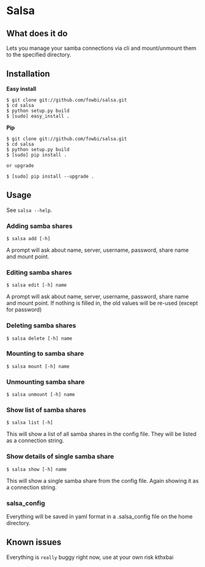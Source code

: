Salsa
=====

## What does it do

Lets you manage your samba connections via cli and mount/unmount them to the
specified directory.

## Installation

__Easy install__

    $ git clone git://github.com/fowbi/salsa.git
    $ cd salsa
    $ python setup.py build
    $ [sudo] easy_install .

__Pip__

    $ git clone git://github.com/fowbi/salsa.git
    $ cd salsa
    $ python setup.py build
    $ [sudo] pip install .

    or upgrade

    $ [sudo] pip install --upgrade .

## Usage

See `salsa --help`.

### Adding samba shares

    $ salsa add [-h]

A prompt will ask about name, server, username, password, share name and mount
point.
    
### Editing samba shares

    $ salsa edit [-h] name

A prompt will ask about name, server, username, password, share name and
mount point. If nothing is filled in, the old values will be re-used (except
for password)

### Deleting samba shares

    $ salsa delete [-h] name

### Mounting to samba share

    $ salsa mount [-h] name

### Unmounting samba share

    $ salsa unmount [-h] name

### Show list of samba shares

    $ salsa list [-h]

This will show a list of all samba shares in the config file. They will be
listed as a connection string.

### Show details of single samba share

    $ salsa show [-h] name

This will show a single samba share from the config file. Again showing it as a
connection string.

### salsa_config

Everything will be saved in yaml format in a .salsa_config file on the home
directory.

## Known issues

Everything is `really` buggy right now, use at your own risk kthxbai
